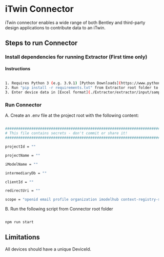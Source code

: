 # iTwin Connector

iTwin connector enables a wide range of both Bentley and third-party design applications to contribute data to an iTwin.

## Steps to run Connector

### Install dependencies for running Extractor (First time only)

#### Instructions

```sh

1. Requires Python 3 (e.g. 3.9.1) [Python Downloads](https://www.python.org/downloads/)
2. Run "pip install -r requirements.txt" from Extractor root folder to install dependencies
3. Enter device data in [Excel format](./Extractor/extractor/input/samplesheet.xlsx).

```

### Run Connector

A. Create an .env file at the project root with the following content:

```sh

###############################################################################
# This file contains secrets - don't commit or share it!
###############################################################################

projectId = ""

projectName = ""

iModelName = ""

intermediaryDb = ""

clientId = ""

redirectUri = ""

scope = "openid email profile organization imodelhub context-registry-service:read-only product-settings-service projectwise-share urlps-third-party"

```

B. Run the following script from Connector root folder

```sh

npm run start

```

## Limitations

All devices should have a unique DeviceId.

